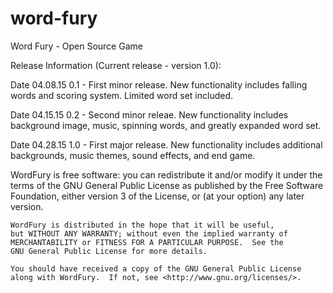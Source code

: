 # word-fury
Word Fury - Open Source Game


Release Information (Current release - version 1.0):

Date 04.08.15
0.1 - First minor release. New functionality includes falling words and scoring system.  Limited word set included.

Date 04.15.15
0.2 - Second minor releae. New functionality includes background image, music, spinning words, and greatly expanded word set.

Date 04.28.15
1.0 - First major release. New functionality includes additional backgrounds, music themes, sound effects, and end game.


WordFury is free software: you can redistribute it and/or modify
    it under the terms of the GNU General Public License as published by
    the Free Software Foundation, either version 3 of the License, or
    (at your option) any later version.

    WordFury is distributed in the hope that it will be useful,
    but WITHOUT ANY WARRANTY; without even the implied warranty of
    MERCHANTABILITY or FITNESS FOR A PARTICULAR PURPOSE.  See the
    GNU General Public License for more details.

    You should have received a copy of the GNU General Public License
    along with WordFury.  If not, see <http://www.gnu.org/licenses/>.
